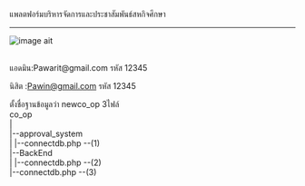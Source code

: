 แพลตฟอร์มบริหารจัดการและประชาสัมพันธ์สหกิจศึกษา <br>
<hr>

![image ait](https://github.com/arthitayaBB/co_op/blob/main/co_op_intro.png?raw=true)

<br>
แอดมิน:Pawarit@gmail.com รหัส 12345 <br>

นิสิต :Pawin@gmail.com รหัส 12345<br>

ตั้งชื่อฐานข้อมูลว่า newco_op  3ไฟล์<br>
co_op <br>
|<br>
|--approval_system <br>
|  |--connectdb.php --(1) <br>
|--BackEnd <br>
|  |--connectdb.php --(2) <br>
|--connectdb.php --(3) <br>
